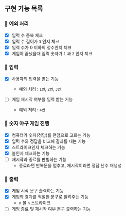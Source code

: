 ## 구현 기능 목록

### 🔗 예외 처리
- [x] 입력 수 중복 체크
- [x] 입력 수 길이가 `3` 인지 체크
- [x] 입력 수가 0 이하의 정수인지 체크
- [x] 게임이 끝났을때 입력 숫자가 `1` 과 `2` 인지 체크

### 🔗 입력
- [x] 사용자의 입력을 받는 기능
   + 예외 처리 : `1번`, `2번`, `3번`
  
- [ ] 게임 재시작 여부를 입력 받는 기능
   + 예외 처리 : `4번`

### 🔗 숫자 야구 게임 진행
- [x] 컴퓨터가 숫자(정답)를 랜덤으로 고르는 기능
- [x] 입력 수와 정답을 비교해 결과를 내는 기능
- [x] 스트라이크인지 체크하는 기능
- [x] 볼인지 체크하는 기능
- [ ] 재시작과 종료를 판별하는 기능
   + 종료라면 반복문을 멈추고, 재시작이라면 정답 난수 재생성

### 🔗 출력
- [x] 게임 시작 문구 출력하는 기능
- [x] 게임의 결과를 적절한 문구로 알려주는 기능
   + `n` 볼 `n` 스트라이크
- [ ] 게임 종료 및 재시작 여부 문구 출력하는 기능